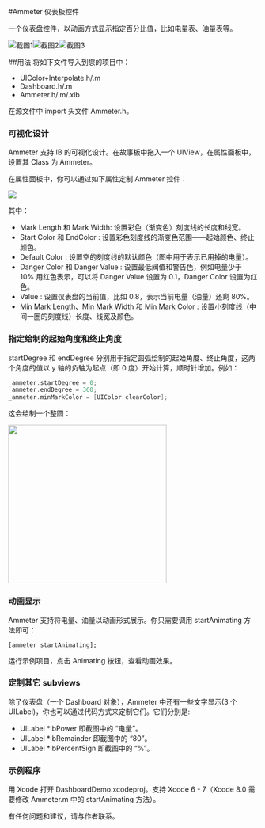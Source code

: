 #Ammeter 仪表板控件

一个仪表盘控件，以动画方式显示指定百分比值，比如电量表、油量表等。

![截图1](1.png)![截图2](2.png)![截图3](3.png)

##用法
将如下文件导入到您的项目中：

* UIColor+Interpolate.h/.m
* Dashboard.h/.m
* Ammeter.h/.m/.xib

在源文件中 import 头文件 Ammeter.h。

### 可视化设计

Ammeter 支持 IB 的可视化设计。在故事板中拖入一个 UIView，在属性面板中，设置其 Class 为 Ammeter。

在属性面板中，你可以通过如下属性定制 Ammeter 控件：

![](4.png)

其中：

* Mark Length 和 Mark Width: 设置彩色（渐变色）刻度线的长度和线宽。
* Start Color 和 EndColor : 设置彩色刻度线的渐变色范围——起始颜色、终止颜色。
* Default Color : 设置空的刻度线的默认颜色（图中用于表示已用掉的电量）。
* Danger Color 和 Danger Value : 设置最低阀值和警告色，例如电量少于 10% 用红色表示，可以将 Danger Value 设置为 0.1，Danger Color 设置为红色。
* Value : 设置仪表盘的当前值，比如 0.8，表示当前电量（油量）还剩 80%。
* Min Mark Length、Min Mark Width 和 Min Mark Color : 设置小刻度线（中间一圈的刻度线）长度、线宽及颜色。

### 指定绘制的起始角度和终止角度
startDegree 和 endDegree 分别用于指定圆弧绘制的起始角度、终止角度，这两个角度的值以 y 轴的负轴为起点（即 0 度）开始计算，顺时针增加。例如：

```swift
_ammeter.startDegree = 0;
_ammeter.endDegree = 360;
_ammeter.minMarkColor = [UIColor clearColor];
```
这会绘制一个整圆：

<img src="5.png" width = "320"/>

### 动画显示

Ammeter 支持将电量、油量以动画形式展示。你只需要调用 startAnimating 方法即可：

```
[ammeter startAnimating];
```

运行示例项目，点击 Animating 按钮，查看动画效果。

### 定制其它 subviews 

除了仪表盘（一个 Dashboard 对象），Ammeter 中还有一些文字显示(3 个 UILabel)，你也可以通过代码方式来定制它们。它们分别是:

* UILabel *lbPower 即截图中的 “电量”。
* UILabel *lbRemainder 即截图中的 “80”。
* UILabel *lbPercentSign 即截图中的 “%”。

### 示例程序

用 Xcode 打开 DashboardDemo.xcodeproj。支持 Xcode 6 - 7（Xcode 8.0 需要修改 Ammeter.m 中的 startAnimating 方法）。

有任何问题和建议，请与作者联系。